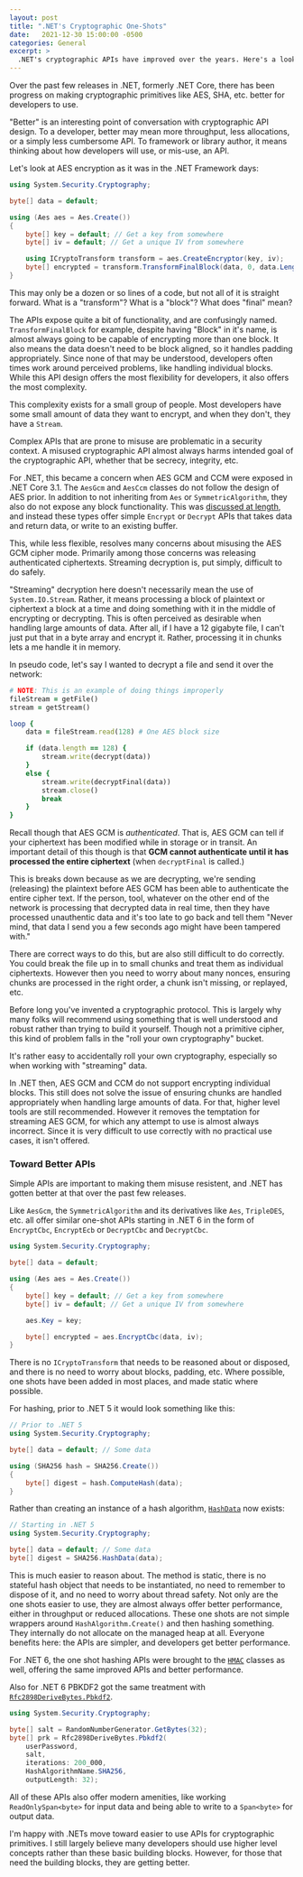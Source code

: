 ```yaml
---
layout: post
title: ".NET's Cryptographic One-Shots"
date:   2021-12-30 15:00:00 -0500
categories: General
excerpt: >
  .NET's cryptographic APIs have improved over the years. Here's a look at how.
---
```


Over the past few releases in .NET, formerly .NET Core, there has been progress
on making cryptographic primitives like AES, SHA, etc. better for developers to
use.

"Better" is an interesting point of conversation with cryptographic API design.
To a developer, better may mean more throughput, less allocations, or a simply
less cumbersome API. To framework or library author, it means thinking about
how developers will use, or mis-use, an API.

Let's look at AES encryption as it was in the .NET Framework days:

```csharp
using System.Security.Cryptography;

byte[] data = default;

using (Aes aes = Aes.Create())
{
    byte[] key = default; // Get a key from somewhere
    byte[] iv = default; // Get a unique IV from somewhere

    using ICryptoTransform transform = aes.CreateEncryptor(key, iv);
    byte[] encrypted = transform.TransformFinalBlock(data, 0, data.Length);
}
```

This may only be a dozen or so lines of a code, but not all of it is straight
forward. What is a "transform"? What is a "block"? What does "final" mean?

The APIs expose quite a bit of functionality, and are confusingly
named. `TransformFinalBlock` for example, despite having "Block" in it's name,
is almost always going to be capable of encrypting more than one block. It also
means the data doesn't need to be block aligned, so it handles padding
appropriately. Since none of that may be understood, developers often times work
around perceived problems, like handling individual blocks. While this API design
offers the most flexibility for developers, it also offers the most complexity.

This complexity exists for a small group of people. Most developers have some
small amount of data they want to encrypt, and when they don't, they have a `Stream`.

Complex APIs that are prone to misuse are problematic in a security context.
A misused cryptographic API almost always harms intended goal of the cryptographic
API, whether that be secrecy, integrity, etc.

For .NET, this became a concern when AES GCM and CCM were exposed in .NET Core 3.1.
The `AesGcm` and `AesCcm` classes do not follow the design of AES prior. In addition
to not inheriting from `Aes` or `SymmetricAlgorithm`, they also do not expose any
block functionality. This was [discussed at length][1], and instead these types
offer simple `Encrypt` or `Decrypt` APIs that takes data and return data, or write
to an existing buffer.

This, while less flexible, resolves many concerns about misusing the AES GCM cipher
mode. Primarily among those concerns was releasing authenticated ciphertexts.
Streaming decryption is, put simply, difficult to do safely.

"Streaming" decryption here doesn't necessarily mean the use of `System.IO.Stream`.
Rather, it means processing a block of plaintext or ciphertext a block at a time
and doing something with it in the middle of encrypting or decrypting. This is
often perceived as desirable when handling large amounts of data. After all, if
I have a 12 gigabyte file, I can't just put that in a byte array and encrypt it.
Rather, processing it in chunks lets a me handle it in memory.

In pseudo code, let's say I wanted to decrypt a file and send it over the network:

```ruby
# NOTE: This is an example of doing things improperly
fileStream = getFile()
stream = getStream()

loop {
    data = fileStream.read(128) # One AES block size

    if (data.length == 128) {
        stream.write(decrypt(data))
    }
    else {
        stream.write(decryptFinal(data))
        stream.close()
        break
    }
}
```

Recall though that AES GCM is _authenticated_. That is, AES GCM can tell if your
ciphertext has been modified while in storage or in transit. An important detail
of this though is that
**GCM cannot authenticate until it has processed the entire ciphertext** (when
`decryptFinal` is called.)

This is breaks down because as we are decrypting, we're sending (releasing) the
plaintext before AES GCM has been able to authenticate the entire cipher text.
If the person, tool, whatever on the other end of the network is processing that
decrypted data in real time, then they have processed unauthentic data and it's
too late to go back and tell them "Never mind, that data I send you a few seconds
ago might have been tampered with."

There are correct ways to do this, but are also still difficult to do
correctly. You could break the file up in to small chunks and treat them as individual
ciphertexts. However then you need to worry about many nonces, ensuring chunks are
processed in the right order, a chunk isn't missing, or replayed, etc.

Before long you've invented a cryptographic protocol. This is largely why many
folks will recommend using something that is well understood and robust rather
than trying to build it yourself. Though not a primitive cipher, this kind of
problem falls in the "roll your own cryptography" bucket.

It's rather easy to accidentally roll your own cryptography, especially so when
working with "streaming" data.

In .NET then, AES GCM and CCM do not support encrypting individual blocks.
This still does not solve the issue of ensuring chunks are handled appropriately
when handling large amounts of data. For that, higher level tools are still
recommended. However it removes the temptation for streaming AES GCM,
for which any attempt to use is almost always incorrect. Since it is very difficult
to use correctly with no practical use cases, it isn't offered.

### Toward Better APIs

Simple APIs are important to making them misuse resistent, and .NET has gotten
better at that over the past few releases.

Like `AesGcm`, the `SymmetricAlgorithm` and its derivatives like `Aes`,
`TripleDES`, etc. all offer similar one-shot APIs starting in .NET 6 in the form
of `EncryptCbc`, `EncryptEcb` or `DecryptCbc` and `DecryptCbc`.

```csharp
using System.Security.Cryptography;

byte[] data = default;

using (Aes aes = Aes.Create())
{
    byte[] key = default; // Get a key from somewhere
    byte[] iv = default; // Get a unique IV from somewhere

    aes.Key = key;

    byte[] encrypted = aes.EncryptCbc(data, iv);
}
```

There is no `ICryptoTransform` that needs to be reasoned about or disposed, and
there is no need to worry about blocks, padding, etc. Where possible, one shots
have been added in most places, and made static where possible.

For hashing, prior to .NET 5 it would look something like this:

```csharp
// Prior to .NET 5
using System.Security.Cryptography;

byte[] data = default; // Some data

using (SHA256 hash = SHA256.Create())
{
    byte[] digest = hash.ComputeHash(data);
}
```

Rather than creating an instance of a hash algorithm, [`HashData`][hash] now exists:

```csharp
// Starting in .NET 5
using System.Security.Cryptography;

byte[] data = default; // Some data
byte[] digest = SHA256.HashData(data);
```

This is much easier to reason about. The method is static, there is no stateful
hash object that needs to be instantiated, no need to remember to dispose of it,
and no need to worry about thread safety. Not only are the one shots easier to
use, they are almost always offer better performance, either in throughput or
reduced allocations. These one shots are not simple wrappers around
`HashAlgorithm.Create()` and then hashing something. They internally do not
allocate on the managed heap at all. Everyone benefits here: the APIs are
simpler, and developers get better performance.

For .NET 6, the one shot hashing APIs were brought to the [`HMAC`][hmac] classes as well,
offering the same improved APIs and better performance.

Also for .NET 6 PBKDF2 got the same treatment with [`Rfc2898DeriveBytes.Pbkdf2`][pbkdf2].

```csharp
using System.Security.Cryptography;

byte[] salt = RandomNumberGenerator.GetBytes(32);
byte[] prk = Rfc2898DeriveBytes.Pbkdf2(
    userPassword,
    salt,
    iterations: 200_000,
    HashAlgorithmName.SHA256,
    outputLength: 32);
```

All of these APIs also offer modern amenities, like working `ReadOnlySpan<byte>`
for input data and being able to write to a `Span<byte>` for output data.

I'm happy with .NETs move toward easier to use APIs for cryptographic primitives.
I still largely believe many developers should use higher level concepts rather
than these basic building blocks. However, for those that need the building blocks,
they are getting better.

[1]: https://github.com/dotnet/runtime/issues/27348
[pbkdf2]: https://docs.microsoft.com/en-us/dotnet/api/system.security.cryptography.rfc2898derivebytes.pbkdf2?view=net-6.0
[hmac]: https://docs.microsoft.com/en-us/dotnet/api/system.security.cryptography.hmacsha256.hashdata?view=net-6.0
[hash]: https://docs.microsoft.com/en-us/dotnet/api/system.security.cryptography.sha256.hashdata?view=net-6.0
